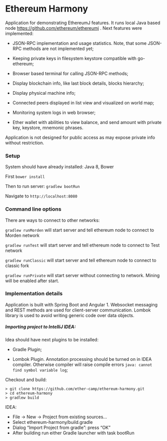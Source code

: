# Ethereum Harmony

Application for demonstrating EthereumJ features. It runs local Java based node https://github.com/ethereum/ethereumj . Next features were implemented:

 * JSON-RPC implementation and usage statistics. Note, that some JSON-RPC methods are not implemented yet;
 
 * Keeping private keys in filesystem keystore compatible with go-ethereum;
 
 * Browser based terminal for calling JSON-RPC methods;
 
 * Display blockchain info, like last block details, blocks hierarchy;  
 
 * Display physical machine info;
  
 * Connected peers displayed in list view and visualized on world map;
 
 * Monitoring system logs in web browser;
 
 * Ether wallet with abilities to view balance, and send amount with private key, keystore, mnemonic phrases.

Application is not designed for public access as may expose private info without restriction.

### Setup

System should have already installed: Java 8, Bower

First `bower install`

Then to run server: `gradlew bootRun`

Navigate to `http://localhost:8080`

### Command line options

There are ways to connect to other networks:

`gradlew runMorden` will start server and tell ethereum node to connect to Morden network

`gradlew runTest` will start server and tell ethereum node to connect to Test network

`gradlew runClassic` will start server and tell ethereum node to connect to classic fork

`gradlew runPrivate` will start server without connecting to network. Mining will be enabled after start.

### Implementation details

Application is built with Spring Boot and Angular 1. Websocket messaging and REST methods are used for client-server communication.
Lombok library is used to avoid writing generic code over data objects. 


##### Importing project to IntelliJ IDEA: 

Idea should have next plugins to be installed:
 
 - Gradle Plugin;
 
 - Lombok Plugin. Annotation processing should be turned on in IDEA compiler. Otherwise compiler will raise compile errors `java: cannot find symbol variable log`;

Checkout and build:

```
> git clone https://github.com/ether-camp/ethereum-harmony.git
> cd ethereum-harmony
> gradlew build
```

IDEA: 

* File -> New -> Project from existing sources…
* Select ethereum-harmony/build.gradle
* Dialog “Import Project from gradle”: press “OK”
* After building run either Gradle launcher with task bootRun 



